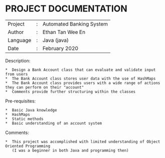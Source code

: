 PROJECT DOCUMENTATION
=====================

|               |   |                               |
|---------------|---|-------------------------------|
|   Project     | : |   Automated Banking System    |
|   Author      | : |   Ethan Tan Wee En            |
|   Language    | : |   Java (java)                 |
|   Date        | : |   February 2020               |

Description:

    *  Design a Bank Account class that can evaluate and validate input from users
    *  The Bank Account class stores user data with the use of HashMaps
    *  The Bank Account class provides users with a wide range of actions they can perform on their "account"
    *  Comments provide further structuring within the classes

Pre-requisites:

    *  Basic Java knowledge
    *  HashMaps
    *  Static methods
    *  Basic understanding of an account system

Comments:

    *  This project was accomplished with limited understanding of Object Oriented Programming
       (I was a beginner in both Java and programming then)

